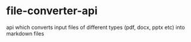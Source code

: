 # file-converter-api
api which converts input files of different types (pdf, docx, pptx etc) into markdown files
